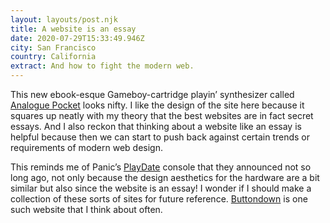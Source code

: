 ```yaml
---
layout: layouts/post.njk
title: A website is an essay
date: 2020-07-29T15:33:49.946Z
city: San Francisco
country: California
extract: And how to fight the modern web.
---
```


This new ebook-esque Gameboy-cartridge playin’ synthesizer called [Analogue Pocket](https://www.analogue.co/pocket/) looks nifty. I like the design of the site here because it squares up neatly with my theory that the best websites are in fact secret essays. And I also reckon that thinking about a website like an essay is helpful because then we can start to push back against certain trends or requirements of modern web design.

This reminds me of Panic’s [PlayDate](https://play.date/) console that they announced not so long ago, not only because the design aesthetics for the hardware are a bit similar but also since the website is an essay! I wonder if I should make a collection of these sorts of sites for future reference. [Buttondown](https://buttondown.email/) is one such website that I think about often.
